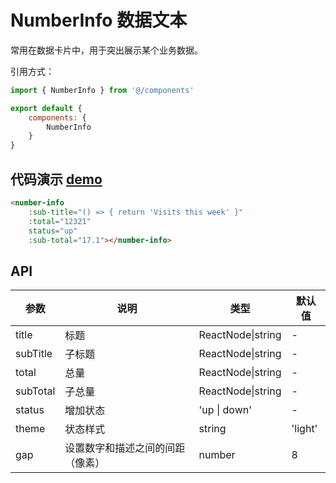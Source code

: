 # NumberInfo 数据文本

常用在数据卡片中，用于突出展示某个业务数据。

引用方式：

```javascript
import { NumberInfo } from '@/components'

export default {
    components: {
        NumberInfo
    }
}
```



## 代码演示  [demo](https://preview.pro.loacg.com/test/home)

```html
<number-info
    :sub-title="() => { return 'Visits this week' }"
    :total="12321"
    status="up"
    :sub-total="17.1"></number-info>
```

## API

参数 | 说明 | 类型 | 默认值
----|------|-----|------
title | 标题 | ReactNode\|string | -
subTitle | 子标题 | ReactNode\|string | -
total | 总量 | ReactNode\|string | -
subTotal | 子总量 | ReactNode\|string | -
status | 增加状态 | 'up \| down' | -
theme | 状态样式 | string | 'light'
gap | 设置数字和描述之间的间距（像素）| number | 8
